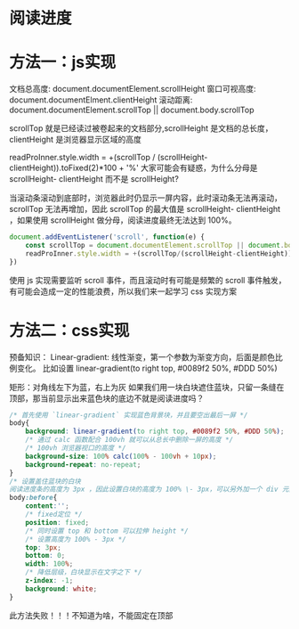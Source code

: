 # 阅读进度

# 方法一：js实现
文档总高度: document.documentElement.scrollHeight
窗口可视高度: document.documentElment.clientHeight
滚动距离: document.documentElement.scrollTop || document.body.scrollTop

scrollTop 就是已经读过被卷起来的文档部分,scrollHeight 是文档的总长度，clientHeight 是浏览器显示区域的高度

readProInner.style.width = +(scrollTop / (scrollHeight- clientHeight)).toFixed(2)*100 + '%'
大家可能会有疑惑，为什么分母是 scrollHeight- clientHeight 而不是 scrollHeight?

当滚动条滚动到底部时，浏览器此时仍显示一屏内容，此时滚动条无法再滚动，scrollTop 无法再增加，因此 scrollTop 的最大值是 scrollHeight- clientHeight ，如果使用 scrollHeight 做分母，阅读进度最终无法达到 100%。
```javascript
document.addEventListener('scroll', function(e) {
    const scrollTop = document.documentElement.scrollTop || document.body.scrollTop;
    readProInner.style.width = +(scrollTop/(scrollHeight-clientHeight)).toFixed(2)*100 + '%'
})
```
使用 js 实现需要监听 scroll 事件，而且滚动时有可能是频繁的 scroll 事件触发，有可能会造成一定的性能浪费，所以我们来一起学习 css 实现方案

# 方法二：css实现
预备知识：
Linear-gradient: 线性渐变，第一个参数为渐变方向，后面是颜色比例变化。
比如设置 linear-gradient(to right top, #0089f2 50%, #DDD 50%)

矩形：对角线左下为蓝，右上为灰
如果我们用一块白块遮住蓝块，只留一条缝在顶部，那当前显示出来蓝色块的底边不就是阅读进度吗？


```css
/* 首先使用 `linear-gradient` 实现蓝色背景块，并且要空出最后一屏 */
body{	
    background: linear-gradient(to right top, #0089f2 50%, #DDD 50%);
    /* 通过 calc 函数配合 100vh 就可以从总长中删除一屏的高度 */
    /* 100vh 浏览器视口的高度 */
    background-size: 100% calc(100% - 100vh + 10px);
    background-repeat: no-repeat;
}
/* 设置盖住蓝块的白块
阅读进度条的高度为 3px ，因此设置白块的高度为 100% \- 3px，可以另外加一个 div 元素来设置白块，但小包推荐使用为元素 :before/:after ，伪元素不在文档流之中，方便渲染和控制 */
body:before{
    content:'';
    /* fixed定位 */
    position: fixed;
    /* 同时设置 top 和 bottom 可以拉伸 height */
    /* 设置高度为 100% - 3px */
    top: 3px;
    bottom: 0;
    width: 100%;
    /* 降低层级，白块显示在文字之下 */
    z-index: -1;
    background: white;
}
```
此方法失败！！！不知道为啥，不能固定在顶部

